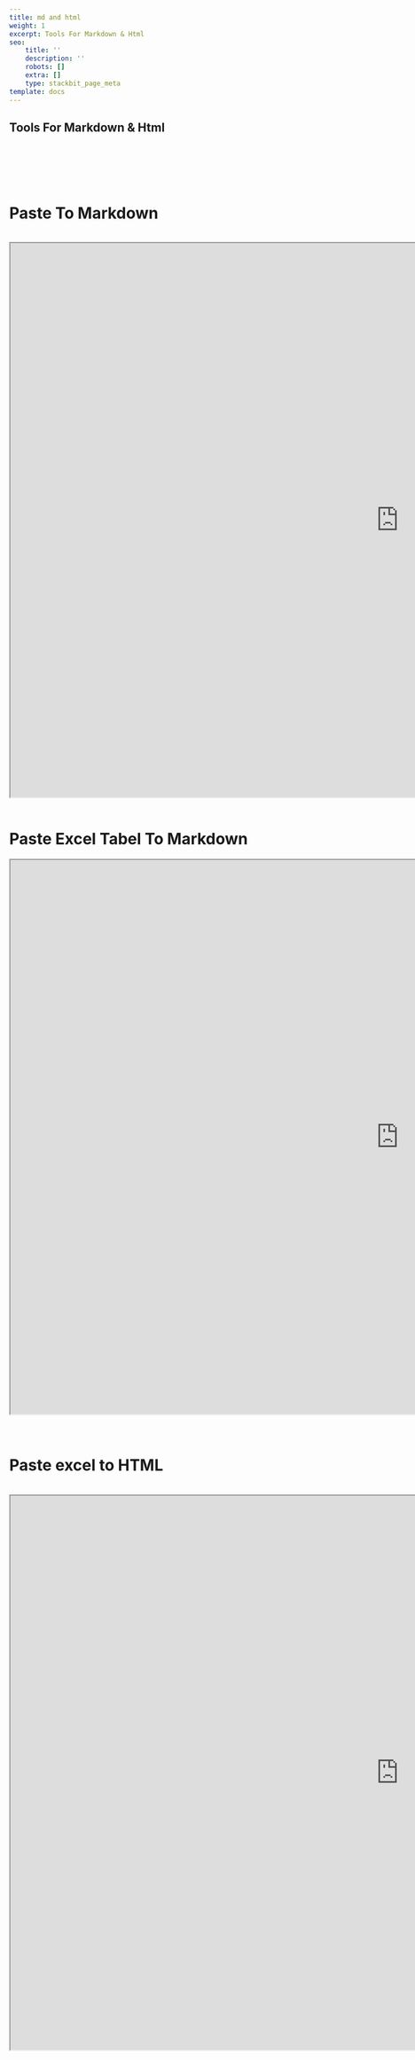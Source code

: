 ```yaml
---
title: md and html
weight: 1
excerpt: Tools For Markdown & Html
seo:
    title: ''
    description: ''
    robots: []
    extra: []
    type: stackbit_page_meta
template: docs
---
```


## Tools For Markdown & Html

<br>
<br>
<br>
<br>

<h1>   Paste To Markdown </h1>
<br>
<iframe   src="https://bgoonz.github.io/paste-2-markdown-web/" height="1000px" width="1400px" scrolling="yes" loading="lazy"  allowfullscreen="true"></iframe>
        
        
   
<br>
<br>
<h1>   Paste Excel Tabel To Markdown </h1>
<iframe   src="https://codepen.io/bgoonz/embed/JjNaPpL?default-tab=result&theme-id=light" height="1000px" width="1400px" scrolling="yes" loading="lazy"  allowfullscreen="true"></iframe>
<br>
<br>
<br>
<h1>Paste excel to HTML</h1>
<br>
<iframe   src="https://pedantic-wing-adbf82.netlify.app/" height="1000px" width="1400px" scrolling="yes" loading="lazy"  allowfullscreen="true"></iframe>
<br>
